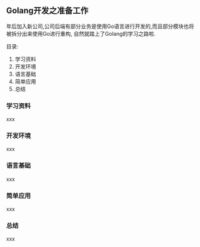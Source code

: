 ## Golang开发之准备工作

年后加入新公司,公司后端有部分业务是使用Go语言进行开发的,而且部分模块也将被拆分出来使用Go进行重构,
自然就踏上了Golang的学习之路啦.

目录:

1. 学习资料
2. 开发环境
3. 语言基础
4. 简单应用
5. 总结





### 学习资料

xxx





### 开发环境

xxx





### 语言基础

xxx





### 简单应用

xxx





### 总结

xxx




